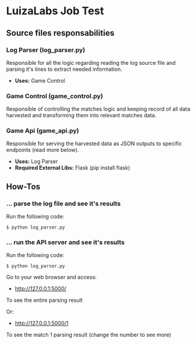 # LuizaLabs Job Test

## Source files responsabilities

### Log Parser (log_parser.py) 

Responsible for all the logic regarding reading the log source file and parsing it's lines to extract needed information.

* **Uses:** Game Control

### Game Control (game_control.py)

Responsible of controlling the matches logic and keeping record of all data harvested and transforming them into relevant matches data.

### Game Api (game_api.py)

Responsible for serving the harvested data as  JSON outputs to specific endpoints (read more below).

* **Uses:** Log Parser
* **Required External Libs:** Flask (pip install flask)

## How-Tos

### ... parse the log file and see it's results

Run the following code:
```
$ python log_parser.py
```

### ... run the API server and see it's results

Run the following code:
```
$ python log_parser.py
```

Go to your web browser and access:

* http://127.0.0.1:5000/

To see the entire parsing result

Or:

* http://127.0.0.1:5000/1

To see the match 1 parsing result (change the number to see more)